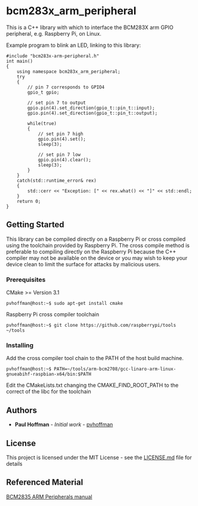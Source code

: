 # bcm283x_arm_peripheral

This is a C++ library with which to interface the BCM283X arm GPIO peripheral, e.g. Raspberry Pi, on Linux.

Example program to blink an LED, linking to this library:
```
#include "bcm283x-arm-peripheral.h"
int main()
{
    using namespace bcm283x_arm_peripheral;
    try
    {
        // pin 7 corresponds to GPIO4
        gpio_t gpio;

        // set pin 7 to output
        gpio.pin(4).set_direction(gpio_t::pin_t::input);
        gpio.pin(4).set_direction(gpio_t::pin_t::output);

        while(true)
        {
            // set pin 7 high
            gpio.pin(4).set();
            sleep(3);

            // set pin 7 low
            gpio.pin(4).clear();
            sleep(3);
        }
    }
    catch(std::runtime_error& rex)
    {
        std::cerr << "Exception: [" << rex.what() << "]" << std::endl;
    }
    return 0;
}
```

## Getting Started

This library can be compiled directly on a Raspberry Pi or cross compiled using the toolchain provided by Raspberry Pi.  The cross compile method is preferable to compiling directly on the Raspberry Pi because the C++ compiler may not be available on the device or you may wish to keep your device clean to limit the surface for attacks by malicious users.

### Prerequisites

CMake >= Version 3.1
```
pvhoffman@host:~$ sudo apt-get install cmake
```

Raspberry Pi cross compiler toolchain
```
pvhoffman@host:~$ git clone https://github.com/raspberrypi/tools ~/tools
```

### Installing

Add the cross compiler tool chain to the PATH of the host build machine. 
```
pvhoffman@host:~$ PATH=~/tools/arm-bcm2708/gcc-linaro-arm-linux-gnueabihf-raspbian-x64/bin:$PATH
```

Edit the CMakeLists.txt changing the CMAKE_FIND_ROOT_PATH to the correct of the libc for the toolchain

## Authors

* **Paul Hoffman** - *Initial work* - [pvhoffman](https://github.com/pvhoffman)

## License

This project is licensed under the MIT License - see the [LICENSE.md](LICENSE.md) file for details


## Referenced Material

[BCM2835 ARM Peripherals manual](BCM2835-ARM-Peripherals.pdf)

